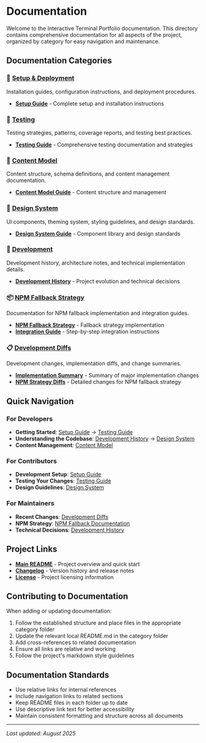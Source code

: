 # Documentation

Welcome to the Interactive Terminal Portfolio documentation. This directory contains comprehensive documentation for all aspects of the project, organized by category for easy navigation and maintenance.

## Documentation Categories

### 🚀 [Setup & Deployment](./setup/)
Installation guides, configuration instructions, and deployment procedures.
- **[Setup Guide](./setup/SETUP.md)** - Complete setup and installation instructions

### 🧪 [Testing](./testing/)
Testing strategies, patterns, coverage reports, and testing best practices.
- **[Testing Guide](./testing/TESTING.md)** - Comprehensive testing documentation and strategies

### 📄 [Content Model](./content-model/)
Content structure, schema definitions, and content management documentation.
- **[Content Model Guide](./content-model/CONTENT-MODEL.md)** - Content structure and management

### 🎨 [Design System](./design-system/)
UI components, theming system, styling guidelines, and design standards.
- **[Design System Guide](./design-system/DESIGN-SYSTEM.md)** - Component library and design standards

### 🔧 [Development](./development/)
Development history, architecture notes, and technical implementation details.
- **[Development History](./development/DEVELOPMENT_HISTORY.md)** - Project evolution and technical decisions

### 📦 [NPM Fallback Strategy](./npm-fallback/)
Documentation for NPM fallback implementation and integration guides.
- **[NPM Fallback Strategy](./npm-fallback/NPM-FALLBACK-STRATEGY.md)** - Fallback strategy implementation
- **[Integration Guide](./npm-fallback/INTEGRATION-GUIDE.md)** - Step-by-step integration instructions

### 📋 [Development Diffs](./diffs/)
Development changes, implementation diffs, and change summaries.
- **[Implementation Summary](./diffs/implementation-diff-summary.md)** - Summary of major implementation changes
- **[NPM Strategy Diffs](./diffs/npm-fallback-strategy-diffs.md)** - Detailed changes for NPM fallback strategy

## Quick Navigation

### For Developers
- **Getting Started**: [Setup Guide](./setup/) → [Testing Guide](./testing/)
- **Understanding the Codebase**: [Development History](./development/) → [Design System](./design-system/)
- **Content Management**: [Content Model](./content-model/)

### For Contributors
- **Development Setup**: [Setup Guide](./setup/SETUP.md)
- **Testing Your Changes**: [Testing Guide](./testing/TESTING.md)
- **Design Guidelines**: [Design System](./design-system/DESIGN-SYSTEM.md)

### For Maintainers
- **Recent Changes**: [Development Diffs](./diffs/)
- **NPM Strategy**: [NPM Fallback Documentation](./npm-fallback/)
- **Technical Decisions**: [Development History](./development/DEVELOPMENT_HISTORY.md)

## Project Links

- **[Main README](../README.md)** - Project overview and quick start
- **[Changelog](../CHANGELOG.md)** - Version history and release notes
- **[License](../LICENSE)** - Project licensing information

## Contributing to Documentation

When adding or updating documentation:

1. Follow the established structure and place files in the appropriate category folder
2. Update the relevant local README.md in the category folder
3. Add cross-references to related documentation
4. Ensure all links are relative and working
5. Follow the project's markdown style guidelines

## Documentation Standards

- Use relative links for internal references
- Include navigation links to related sections
- Keep README files in each folder up to date
- Use descriptive link text for better accessibility
- Maintain consistent formatting and structure across all documents

---

*Last updated: August 2025*